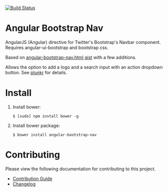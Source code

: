 [![Build Status](https://travis-ci.org/rackerlabs/angular-bootstrap-nav.svg)](https://travis-ci.org/rackerlabs/angular-bootstrap-nav)

# Angular Bootstrap Nav

AngularJS (Angular) directive for Twitter's Bootstrap's Navbar component. Requires angular-ui-bootstrap and bootstrap css.

Based on [angular-bootstrap-nav.html gist](https://gist.github.com/fpv83/8704263) with a few additions.

Allows the option to add a logo and a search input with an action dropdown button.
See [plunkr](http://plnkr.co/edit/lw9Icp) for details.

# Install

1. Install bower:

    ```shell
    $ [sudo] npm install bower -g
    ```

2. Install bower package:

    ```shell
    $ bower install angular-bootstrap-nav
    ```

# Contributing

Please view the following documentation for contributing to this project.

 - [Contribution Guide](./CONTRIBUTING.md)
 - [Changelog](./CHANGELOG.md)
